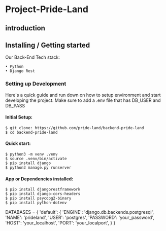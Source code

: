 # Project-Pride-Land

## introduction

## Installing / Getting started

Our Back-End Tech stack: <br>

```
• Python
• Django Rest
``` 
### Setting up Development

Here's a quick guide and run down on how to setup environment and start developing the project.
Make sure to add a .env file that has DB_USER and DB_PASS

#### Initial Setup:

```
$ git clone: https://github.com/pride-land/backend-pride-land
$ cd backend-pride-land
```

#### Quick start:

```
$ python3 -m venv .venv
$ source .venv/bin/activate
$ pip install django
$ python3 manage.py runserver
```

#### App or Dependencies installed:

```
$ pip install djangorestframework
$ pip install django-cors-headers
$ pip install psycopg2-binary
$ pip install python-dotenv
```
DATABASES = {
    'default': {
        'ENGINE': 'django.db.backends.postgresql',
        'NAME': 'prideland',
        'USER': 'postgres',
        'PASSWORD': 'your_password', 
        'HOST': 'your_localhost',
        'PORT': 'your_localport',
    }
}
